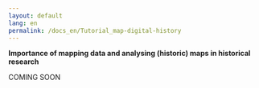 ```yaml
---
layout: default
lang: en
permalink: /docs_en/Tutorial_map-digital-history
---
```


**Importance of mapping data and analysing (historic) maps in historical research**

COMING SOON
